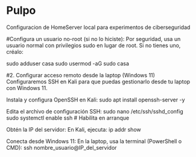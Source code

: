 # Pulpo
Configuracion de HomeServer local para experimentos de ciberseguridad

#Configura un usuario no-root (si no lo hiciste):
Por seguridad, usa un usuario normal con privilegios sudo en lugar de root. Si no tienes uno, créalo:

sudo adduser casa
sudo usermod -aG sudo casa

#2. Configurar acceso remoto desde la laptop (Windows 11)
Configuraremos SSH en Kali para que puedas gestionarlo desde tu laptop con Windows 11.

Instala y configura OpenSSH en Kali:
sudo apt install openssh-server -y

Edita el archivo de configuración SSH:
sudo nano /etc/ssh/sshd_config
sudo systemctl enable ssh  # Habilita en arranque

Obtén la IP del servidor:
En Kali, ejecuta:
ip addr show

Conecta desde Windows 11:
En la laptop, usa la terminal (PowerShell o CMD):
ssh nombre_usuario@IP_del_servidor





